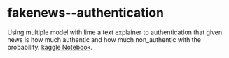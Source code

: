 # fakenews--authentication
Using multiple model with lime a text explainer to authentication that given news is how much authentic and how much non_authentic with the probability.
[kaggle Notebook](https://www.kaggle.com/code/ganuchoudhary/notebook-fakenews-authentication?scriptVersionId=101781993).
